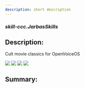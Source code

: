 ```yaml
---
description: short description
---
```


### _skill-ccc.JarbasSkills_  
## Description:  
Cult movie classics for OpenVoiceOS

![](./gui4.png)
![](./gui2.png)
![](./gui.png)
![](./gui3.png)  
  
  
  
## Summary:  
